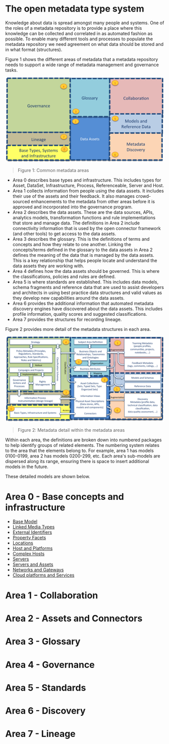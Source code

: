 <!-- SPDX-License-Identifier: Apache-2.0 -->

# The open metadata type system

Knowledge about data is spread amongst many people and systems.
One of the roles of a metadata repository is to provide a place
where this knowledge can be collected and correlated in as automated fashion as possible.
To enable many different tools and processes to populate the metadata repository we need
agreement on what data should be stored and in what format (structures). 

Figure 1 shows the different areas of metadata that a metadata repository needs
to support a wide range of metadata management and governance tasks.

![Figure 1: Common metadata areas](Figure-1-Open-Metadata-Areas.png)
> Figure 1: Common metadata areas

* Area 0 describes base types and infrastructure.  This includes types for Asset, DataSet, Infrastructure, Process, Referenceable, Server and Host.
* Area 1 collects information from people using the data assets.  It includes their use of the assets and their feedback.  It also manages crowd-sourced enhancements to the metadata from other areas before it is approved and incorporated into the governance program.
* Area 2 describes the data assets.  These are the data sources, APIs, analytics models, transformation functions and rule implementations that store and manage data.  The definitions in Area 2 include connectivity information that is used by the open connector framework (and other tools) to get access to the data assets.
* Area 3 describes the glossary.  This is the definitions of terms and concepts and how they relate to one another.  Linking the concepts/terms defined in the glossary to the data assets in Area 2 defines the meaning of the data that is managed by the data assets.  This is a key relationship that helps people locate and understand the data assets they are working with.
* Area 4 defines how the data assets should be governed.  This is where the classifications, policies and rules are defined.
* Area 5 is where standards are established.  This includes data models, schema fragments and reference data that are used to assist developers and architects in using best practice data structures and valid values as they develop new capabilities around the data assets.
* Area 6 provides the additional information that automated metadata discovery engines have discovered about the data assets.  This includes profile information, quality scores and suggested classifications.
* Area 7 provides the structures for recording lineage.

Figure 2 provides more detail of the metadata structures in each area.

![Figure 2: Metadata detail within the metadata areas](Figure-2-Open-Metadata-Areas-Detail.png)
> Figure 2: Metadata detail within the metadata areas

Within each area, the definitions are broken down into numbered packages to help identify
groups of related elements.
The numbering system relates to the area that the elements belong to.
For example, area 1 has models 0100-0199, area 2 has models 0200-299, etc.
Each area's sub-models are dispersed along its range, ensuring there is space to
insert additional models in the future.

These detailed models are shown below.


# Area 0 - Base concepts and infrastructure

* [Base Model]()
* [Linked Media Types]()
* [External Identifiers]()
* [Property Facets]()
* [Locations]()
* [Host and Platforms]()
* [Complex Hosts]()
* [Servers]()
* [Servers and Assets]()
* [Networks and Gateways]()
* [Cloud platforms and Services]()

# Area 1 - Collaboration



# Area 2 - Assets and Connectors


# Area 3 - Glossary


# Area 4 - Governance


# Area 5 - Standards


# Area 6 - Discovery


# Area 7 - Lineage